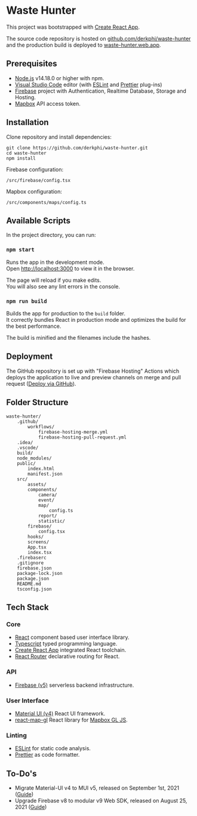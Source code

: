 # Waste Hunter

This project was bootstrapped with [Create React App](https://github.com/facebook/create-react-app).

The source code repository is hosted on [github.com/derkphi/waste-hunter](https://github.com/derkphi/waste-hunter) and the production build is deployed to [waste-hunter.web.app](https://waste-hunter.web.app/).

## Prerequisites

- [Node.js](https://nodejs.org/) v14.18.0 or higher with npm.
- [Visual Studio Code](https://code.visualstudio.com/) editor (with [ESLint](https://marketplace.visualstudio.com/items?itemName=dbaeumer.vscode-eslint) and [Prettier](https://marketplace.visualstudio.com/items?itemName=esbenp.prettier-vscode) plug-ins)
- [Firebase](https://firebase.google.com/) project with Authentication, Realtime Database, Storage and Hosting.
- [Mapbox](https://www.mapbox.com) API access token.

## Installation

Clone repository and install dependencies:

```
git clone https://github.com/derkphi/waste-hunter.git
cd waste-hunter
npm install
```

Firebase configuration:

```
/src/firebase/config.tsx
```

Mapbox configuration:

```
/src/components/maps/config.ts
```

## Available Scripts

In the project directory, you can run:

### `npm start`

Runs the app in the development mode.\
Open [http://localhost:3000](http://localhost:3000) to view it in the browser.

The page will reload if you make edits.\
You will also see any lint errors in the console.

### `npm run build`

Builds the app for production to the `build` folder.\
It correctly bundles React in production mode and optimizes the build for the best performance.

The build is minified and the filenames include the hashes.

## Deployment

The GitHub repository is set up with "Firebase Hosting" Actions which deploys the application to live and preview channels on merge and pull request ([Deploy via GitHub](https://firebase.google.com/docs/hosting/github-integration)).

## Folder Structure

```
waste-hunter/
    .github/
        workflows/
            firebase-hosting-merge.yml
            firebase-hosting-pull-request.yml
    .idea/
    .vscode/
    build/
    node_modules/
    public/
        index.html
        manifest.json
    src/
        assets/
        components/
            camera/
            event/
            map/
                config.ts
            report/
            statistic/
        firebase/
            config.tsx
        hooks/
        screens/
        App.tsx
        index.tsx
    .firebaserc
    .gitignore
    firebase.json
    package-lock.json
    package.json
    README.md
    tsconfig.json
```

## Tech Stack

### Core

- [React](https://reactjs.org/) component based user interface library.
- [Typescript](https://www.typescriptlang.org) typed programming language.
- [Create React App](https://github.com/facebook/create-react-app) integrated React toolchain.
- [React Router](https://reactrouter.com/web/guides/quick-start) declarative routing for React.

### API

- [Firebase (v5)](https://firebase.google.com/docs/reference/js/v8) serverless backend infrastructure.

### User Interface

- [Material UI (v4)](https://v4.mui.com/) React UI framework.
- [react-map-gl](https://visgl.github.io/react-map-gl/) React library for [Mapbox GL JS](https://docs.mapbox.com/mapbox-gl-js/guides/).

### Linting

- [ESLint](https://eslint.org/) for static code analysis.
- [Prettier](https://prettier.io/) as code formatter.

## To-Do's

- Migrate Material-UI v4 to MUI v5, released on September 1st, 2021 ([Guide](https://mui.com/guides/migration-v4/))
- Upgrade Firebase v8 to modular v9 Web SDK, released on August 25, 2021 ([Guide](https://firebase.google.com/docs/web/modular-upgrade#about_the_upgrade_process))
